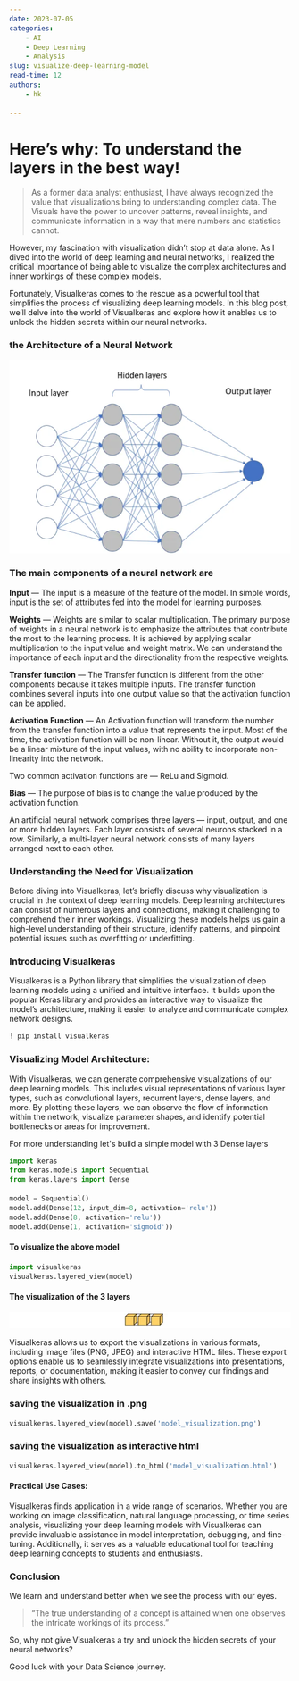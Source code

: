 ```yaml
---
date: 2023-07-05
categories:
    - AI
    - Deep Learning
    - Analysis
slug: visualize-deep-learning-model
read-time: 12
authors:
    - hk

---
```

# Here’s why: To understand the layers in the best way!

>As a former data analyst enthusiast, I have always recognized the value that visualizations bring to understanding complex data. The Visuals have the power to uncover patterns, reveal insights, and communicate information in a way that mere numbers and statistics cannot.

However, my fascination with visualization didn’t stop at data alone. As I dived into the world of deep learning and neural networks, I realized the critical importance of being able to visualize the complex architectures and inner workings of these complex models.

Fortunately, Visualkeras comes to the rescue as a powerful tool that simplifies the process of visualizing deep learning models. In this blog post, we’ll delve into the world of Visualkeras and explore how it enables us to unlock the hidden secrets within our neural networks.

<!-- more -->

### the Architecture of a Neural Network 

![Architecture](../images/architecture.png)

### The main components of a neural network are

<b>Input</b> — The input is a measure of the feature of the model. In simple words, input is the set of attributes fed into the model for learning purposes.

<b>Weights</b> — Weights are similar to scalar multiplication. The primary purpose of weights in a neural network is to emphasize the attributes that contribute the most to the learning process. It is achieved by applying scalar multiplication to the input value and weight matrix. We can understand the importance of each input and the directionality from the respective weights.

<b>Transfer function</b> — The Transfer function is different from the other components because it takes multiple inputs. The transfer function combines several inputs into one output value so that the activation function can be applied.

<b>Activation Function</b> — An Activation function will transform the number from the transfer function into a value that represents the input. Most of the time, the activation function will be non-linear. Without it, the output would be a linear mixture of the input values, with no ability to incorporate non-linearity into the network. 

Two common activation functions are — ReLu and Sigmoid.

<b>Bias</b> — The purpose of bias is to change the value produced by the activation function.

An artificial neural network comprises three layers — input, output, and one or more hidden layers. Each layer consists of several neurons stacked in a row. Similarly, a multi-layer neural network consists of many layers arranged next to each other.

### Understanding the Need for Visualization

Before diving into Visualkeras, let’s briefly discuss why visualization is crucial in the context of deep learning models. Deep learning architectures can consist of numerous layers and connections, making it challenging to comprehend their inner workings. Visualizing these models helps us gain a high-level understanding of their structure, identify patterns, and pinpoint potential issues such as overfitting or underfitting.

### Introducing Visualkeras

Visualkeras is a Python library that simplifies the visualization of deep learning models using a unified and intuitive interface. It builds upon the popular Keras library and provides an interactive way to visualize the model’s architecture, making it easier to analyze and communicate complex network designs.

```py
! pip install visualkeras
```

### Visualizing Model Architecture:

With Visualkeras, we can generate comprehensive visualizations of our deep learning models. This includes visual representations of various layer types, such as convolutional layers, recurrent layers, dense layers, and more. By plotting these layers, we can observe the flow of information within the network, visualize parameter shapes, and identify potential bottlenecks or areas for improvement.

For more understanding let's build a simple model with 3 Dense layers

```py
import keras
from keras.models import Sequential
from keras.layers import Dense

model = Sequential()
model.add(Dense(12, input_dim=8, activation='relu'))
model.add(Dense(8, activation='relu'))
model.add(Dense(1, activation='sigmoid'))
```

#### To visualize the above model

```py
import visualkeras
visualkeras.layered_view(model)
```

#### The visualization of the 3 layers

![Visualize](../images/visualize.png)


Visualkeras allows us to export the visualizations in various formats, including image files (PNG, JPEG) and interactive HTML files. These export options enable us to seamlessly integrate visualizations into presentations, reports, or documentation, making it easier to convey our findings and share insights with others.

### saving the visualization in .png
```py
visualkeras.layered_view(model).save('model_visualization.png')
```

### saving the visualization as interactive html
```py
visualkeras.layered_view(model).to_html('model_visualization.html')
```
#### Practical Use Cases:

Visualkeras finds application in a wide range of scenarios. Whether you are working on image classification, natural language processing, or time series analysis, visualizing your deep learning models with Visualkeras can provide invaluable assistance in model interpretation, debugging, and fine-tuning. Additionally, it serves as a valuable educational tool for teaching deep learning concepts to students and enthusiasts.

### Conclusion

We learn and understand better when we see the process with our eyes.

>“The true understanding of a concept is attained when one observes the intricate workings of its process.”

So, why not give Visualkeras a try and unlock the hidden secrets of your neural networks?

Good luck with your Data Science journey.